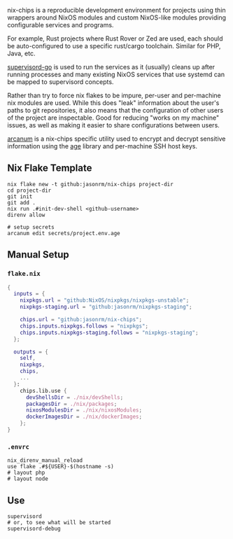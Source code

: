 nix-chips is a reproducible development environment for projects using thin wrappers around NixOS modules and custom NixOS-like modules providing configurable services and programs.

For example, Rust projects where Rust Rover or Zed are used, each should be auto-configured to use a specific rust/cargo toolchain. Similar for PHP, Java, etc.

[supervisord-go](https://github.com/ochinchina/supervisord) is used to run the services as it (usually) cleans up after running processes and many existing NixOS services that use systemd can be mapped to supervisord concepts.

Rather than try to force nix flakes to be impure, per-user and per-machine nix modules are used. While this does "leak" information about the user's paths to git repositories, it also means that the configuration of other users of the project are inspectable. Good for reducing "works on my machine" issues, as well as making it easier to share configurations between users.

[arcanum](https://github.com/bitnixdev/arcanum) is a nix-chips specific utility used to encrypt and decrypt sensitive information using the [age](https://github.com/FiloSottile/age) library and per-machine SSH host keys.

## Nix Flake Template

```
nix flake new -t github:jasonrm/nix-chips project-dir
cd project-dir
git init
git add .
nix run .#init-dev-shell <github-username>
direnv allow
```

```shell
# setup secrets
arcanum edit secrets/project.env.age
```

## Manual Setup

### `flake.nix`

```nix
{
  inputs = {
    nixpkgs.url = "github:NixOS/nixpkgs/nixpkgs-unstable";
    nixpkgs-staging.url = "github:jasonrm/nixpkgs-staging";

    chips.url = "github:jasonrm/nix-chips";
    chips.inputs.nixpkgs.follows = "nixpkgs";
    chips.inputs.nixpkgs-staging.follows = "nixpkgs-staging";
  };

  outputs = {
    self,
    nixpkgs,
    chips,
    ...
  }:
    chips.lib.use {
      devShellsDir = ./nix/devShells;
      packagesDir = ./nix/packages;
      nixosModulesDir = ./nix/nixosModules;
      dockerImagesDir = ./nix/dockerImages;
    };
}
```

### `.envrc`

```
nix_direnv_manual_reload
use flake .#${USER}-$(hostname -s)
# layout php
# layout node
```

## Use

```shell
supervisord
# or, to see what will be started
supervisord-debug
```
